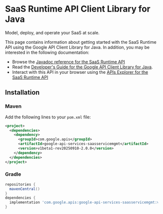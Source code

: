 # SaaS Runtime API Client Library for Java

Model, deploy, and operate your SaaS at scale. 

This page contains information about getting started with the SaaS Runtime API
using the Google API Client Library for Java. In addition, you may be interested
in the following documentation:

* Browse the [Javadoc reference for the SaaS Runtime API][javadoc]
* Read the [Developer's Guide for the Google API Client Library for Java][google-api-client].
* Interact with this API in your browser using the [APIs Explorer for the SaaS Runtime API][api-explorer]

## Installation

### Maven

Add the following lines to your `pom.xml` file:

```xml
<project>
  <dependencies>
    <dependency>
      <groupId>com.google.apis</groupId>
      <artifactId>google-api-services-saasservicemgmt</artifactId>
      <version>v1beta1-rev20250910-2.0.0</version>
    </dependency>
  </dependencies>
</project>
```

### Gradle

```gradle
repositories {
  mavenCentral()
}
dependencies {
  implementation 'com.google.apis:google-api-services-saasservicemgmt:v1beta1-rev20250910-2.0.0'
}
```

[javadoc]: https://googleapis.dev/java/google-api-services-saasservicemgmt/latest/index.html
[google-api-client]: https://github.com/googleapis/google-api-java-client/
[api-explorer]: https://developers.google.com/apis-explorer/#p/saasservicemgmt/v1/
